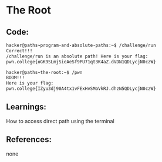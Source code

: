 # The Root
## Code:
```bash
hacker@paths~program-and-absolute-paths:~$ /challenge/run
Correct!!!
/challenge/run is an absolute path! Here is your flag:
pwn.college{oGK9SLmjSieAeSf9PU71qt3K4aZ.dVDN1QDLycjN0czW}

hacker@paths~the-root:~$ /pwn
BOOM!!!
Here is your flag:
pwn.college{IZyu3dj90A4tx1vFExHvSMoVkRJ.dhzN5QDLycjN0czW}
```
## Learnings:
How to access direct path using the terminal

## References:
none

